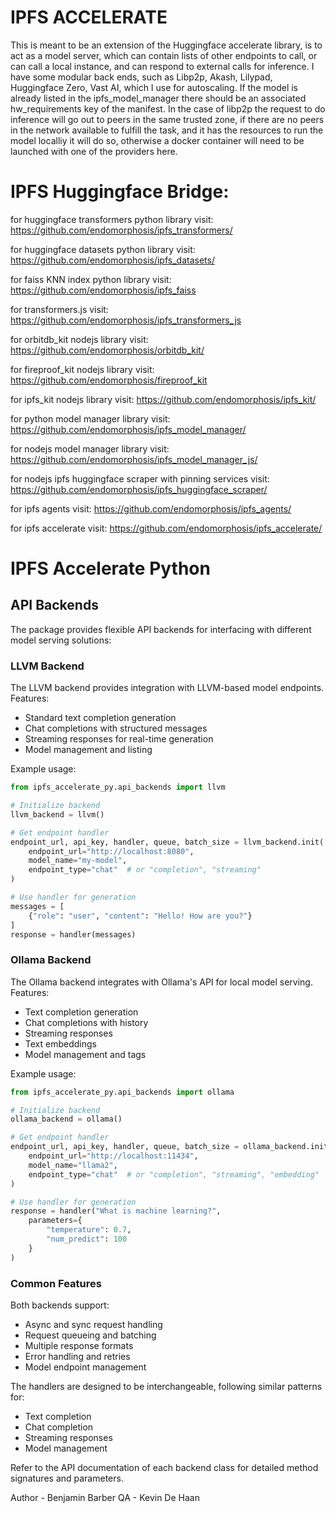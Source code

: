 # IPFS ACCELERATE

This is meant to be an extension of the Huggingface accelerate library, is to act as a model server, which can contain lists of other endpoints to call, or can call a local instance, and can respond to external calls for inference. I have some modular back ends, such as Libp2p, Akash, Lilypad, Huggingface Zero, Vast AI, which I use for autoscaling. If the model is already listed in the ipfs_model_manager there should be an associated hw_requirements key of the manifest. In the case of libp2p the request to do inference will go out to peers in the same trusted zone, if there are no peers in the network available to fulfill the task, and it has the resources to run the model localliy it will do so, otherwise a docker container will need to be launched with one of the providers here. 

# IPFS Huggingface Bridge:

for huggingface transformers python library visit:
https://github.com/endomorphosis/ipfs_transformers/

for huggingface datasets python library visit:
https://github.com/endomorphosis/ipfs_datasets/

for faiss KNN index python library visit:
https://github.com/endomorphosis/ipfs_faiss

for transformers.js visit:                          
https://github.com/endomorphosis/ipfs_transformers_js

for orbitdb_kit nodejs library visit:
https://github.com/endomorphosis/orbitdb_kit/

for fireproof_kit nodejs library visit:
https://github.com/endomorphosis/fireproof_kit

for ipfs_kit nodejs library visit:
https://github.com/endomorphosis/ipfs_kit/

for python model manager library visit: 
https://github.com/endomorphosis/ipfs_model_manager/

for nodejs model manager library visit: 
https://github.com/endomorphosis/ipfs_model_manager_js/

for nodejs ipfs huggingface scraper with pinning services visit:
https://github.com/endomorphosis/ipfs_huggingface_scraper/

for ipfs agents visit:
https://github.com/endomorphosis/ipfs_agents/

for ipfs accelerate visit:
https://github.com/endomorphosis/ipfs_accelerate/

# IPFS Accelerate Python

## API Backends

The package provides flexible API backends for interfacing with different model serving solutions:

### LLVM Backend
The LLVM backend provides integration with LLVM-based model endpoints. Features:
- Standard text completion generation
- Chat completions with structured messages
- Streaming responses for real-time generation
- Model management and listing

Example usage:
```python
from ipfs_accelerate_py.api_backends import llvm

# Initialize backend
llvm_backend = llvm()

# Get endpoint handler
endpoint_url, api_key, handler, queue, batch_size = llvm_backend.init(
    endpoint_url="http://localhost:8080",
    model_name="my-model",
    endpoint_type="chat"  # or "completion", "streaming"
)

# Use handler for generation
messages = [
    {"role": "user", "content": "Hello! How are you?"}
]
response = handler(messages)
```

### Ollama Backend
The Ollama backend integrates with Ollama's API for local model serving. Features:
- Text completion generation
- Chat completions with history
- Streaming responses
- Text embeddings
- Model management and tags

Example usage:
```python
from ipfs_accelerate_py.api_backends import ollama

# Initialize backend
ollama_backend = ollama()

# Get endpoint handler
endpoint_url, api_key, handler, queue, batch_size = ollama_backend.init(
    endpoint_url="http://localhost:11434",
    model_name="llama2",
    endpoint_type="chat"  # or "completion", "streaming", "embedding"
)

# Use handler for generation
response = handler("What is machine learning?", 
    parameters={
        "temperature": 0.7,
        "num_predict": 100
    }
)
```

### Common Features
Both backends support:
- Async and sync request handling
- Request queueing and batching
- Multiple response formats
- Error handling and retries
- Model endpoint management

The handlers are designed to be interchangeable, following similar patterns for:
- Text completion
- Chat completion 
- Streaming responses
- Model management

Refer to the API documentation of each backend class for detailed method signatures and parameters.

Author - Benjamin Barber
QA - Kevin De Haan
